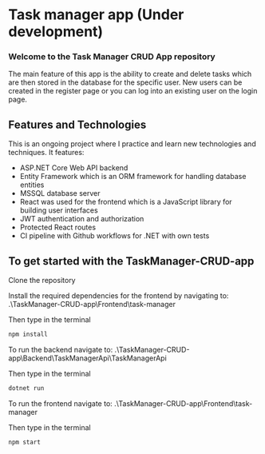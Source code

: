 # Task manager app (Under development)
### Welcome to the Task Manager CRUD App repository
The main feature of this app is the ability to create and delete tasks which are then stored in the database for the specific user. New users can be created in the register page or you can log into an existing user on the login page.

## Features and Technologies
This is an ongoing project where I practice and learn new technologies and techniques. It features:
- ASP.NET Core Web API backend
- Entity Framework which is an ORM framework for handling database entities
- MSSQL database server
- React was used for the frontend which is a JavaScript library for building user interfaces
- JWT authentication and authorization
- Protected React routes
- CI pipeline with Github workflows for .NET with own tests

## To get started with the TaskManager-CRUD-app

Clone the repository

Install the required dependencies for the frontend by navigating to:  .\TaskManager-CRUD-app\Frontend\task-manager

Then type in the terminal
```sh
npm install
```
To run the backend navigate to:  .\TaskManager-CRUD-app\Backend\TaskManagerApi\TaskManagerApi 

Then type in the terminal
```sh
dotnet run
```
To run the frontend navigate to:  .\TaskManager-CRUD-app\Frontend\task-manager

Then type in the terminal
```sh
npm start
```
